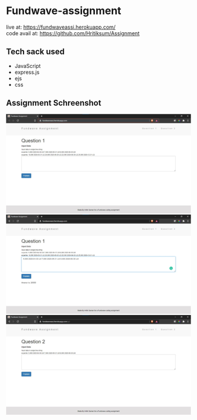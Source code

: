 ﻿# Fundwave-assignment
live at: https://fundwaveassi.herokuapp.com/<br>
code avail at: https://github.com/Hritiksum/Assignment

## Tech sack used
<ul>
  <li>JavaScript</li>
  <li>express.js</li>
  <li>ejs</li>
  <li>css</li>
  </ul>

## Assignment Schreenshot

![web app ss](/fwQ1.jpg)
![web app ss](/fwq1s.jpg)
![web app ss](/fwQ2.jpg)
